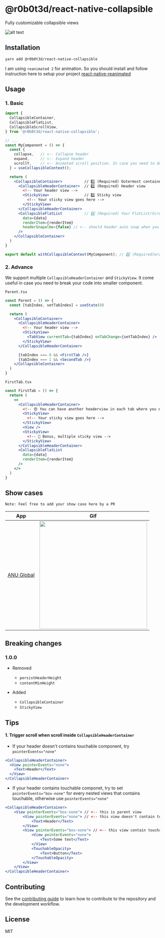 # @r0b0t3d/react-native-collapsible

Fully customizable collapsible views

![alt text](pictures/intro.gif 'Intro')

## Installation

```sh
yarn add @r0b0t3d/react-native-collapsible
```

I am using `reanimated 2` for animation. So you should install and follow instruction here to setup your project [react-native-reanimated](https://docs.swmansion.com/react-native-reanimated/docs/installation)

## Usage
### 1. Basic
```jsx
import {
  CollapsibleContainer,
  CollapsibleFlatList,
  CollapsibleScrollView,
} from '@r0b0t3d/react-native-collapsible';

// ...
const MyComponent = () => {
  const {
    collapse,   // <-- Collapse header
    expand,     // <-- Expand header
    scrollY,    // <-- Animated scroll position. In case you need to do some animation in your header or somewhere else
  } = useCollapsibleContext();

  return (
    <CollapsibleContainer>          // 1️⃣ (Required) Outermost container 
      <CollapsibleHeaderContainer>  // 2️⃣ (Required) Header view
        <!-- Your header view -->
        <StickyView>                // 3️⃣ Sticky view
          <!-- Your sticky view goes here -->
        </StickyView>
      </CollapsibleHeaderContainer>
      <CollapsibleFlatList          // 4️⃣ (Required) Your FlatList/ScrollView
        data={data}
        renderItem={renderItem}
        headerSnapalbe={false} // <-- should header auto snap when you release the finger
      />
    </CollapsibleContainer>
  )
}

export default withCollapsibleContext(MyComponent); // 5️⃣ (Required)wrap your component with `withCollapsibleContext`
```

### 2. Advance
We support multiple `CollapsibleHeaderContainer` and `StickyView`. It come useful in case you need to break your code into smaller component.

`Parent.tsx`
```jsx
const Parent = () => {
  const [tabIndex, setTabIndex] = useState(0)

  return (
    <CollapsibleContainer>
      <CollapsibleHeaderContainer>
        <!-- Your header view -->
        <StickyView>
          <TabView currentTab={tabIndex} onTabChange={setTabIndex} />
        </StickyView>
      </CollapsibleHeaderContainer>

      {tabIndex === 0 && <FirstTab />}
      {tabIndex === 1 && <SecondTab />}
    </CollapsibleContainer>
  )
}
```

`FirstTab.tsx`
```jsx
const FirstTab = () => {
  return (
    <>
      <CollapsibleHeaderContainer>
        <!-- 😍 You can have another headerview in each tab where you can add another StickyView there -->
        <StickyView>
          <!-- Your sticky view goes here -->
        </StickyView>
        <View />
        <StickyView>
          <!-- 🚀 Bonus, multiple sticky view -->
        </StickyView>
      </CollapsibleHeaderContainer>
      <CollapsibleFlatList
        data={data}
        renderItem={renderItem}
      />
    </>
  )
}
```

## Show cases
```
Note: Feel free to add your show case here by a PR
```
| App         | Gif         |
| ----------- | ----------- |
| [ANU Global](https://apps.apple.com/us/app/anu-global/id1540735849) | <img src="/pictures/showcases/anu.gif" height="350"/> |

## Breaking changes

### 1.0.0

- Removed

  - `persistHeaderHeight`
  - `contentMinHeight`

- Added
  - `CollapsibleContainer`
  - `StickyView`

## Tips

#### 1. Trigger scroll when scroll inside `CollapsibleHeaderContainer`

- If your header doesn't contains touchable component, try `pointerEvents="none"`

```jsx
<CollapsibleHeaderContainer>
  <View pointerEvents="none">
    <Text>Header</Text>
  </View>
</CollapsibleHeaderContainer>
```

- If your header contains touchable componet, try to set `pointerEvents="box-none"` for every nested views that contains touchable, otherwise use `pointerEvents="none"`

```jsx
<CollapsibleHeaderContainer>
    <View pointerEvents="box-none"> // <-- this is parent view
        <View pointerEvents="none"> // <-- this view doesn't contain touchable component
            <Text>Header</Text>
        </View>
        <View pointerEvents="box-none"> // <-- this view contain touchable component
            <View pointerEvents="none">
                <Text>Some text</Text>
            </View>
            <TouchableOpacity>
                <Text>Button</Text>
            </TouchableOpacity>
        </View>
    </View>
</CollapsibleHeaderContainer>
```

## Contributing

See the [contributing guide](CONTRIBUTING.md) to learn how to contribute to the repository and the development workflow.

## License

MIT
